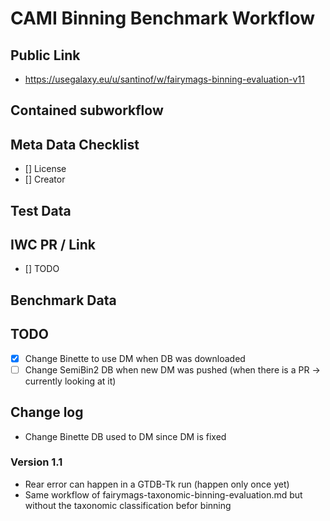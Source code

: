 # CAMI Binning Benchmark Workflow

## Public Link

* https://usegalaxy.eu/u/santinof/w/fairymags-binning-evaluation-v11
## Contained subworkflow

## Meta Data Checklist

* [] License  
* [] Creator 

## Test Data


## IWC PR / Link

* [] TODO

## Benchmark Data

## TODO

* [x] Change Binette to use DM when DB was downloaded
* [ ] Change SemiBin2 DB when new DM was pushed (when there is a PR -> currently looking at it)

## Change log

* Change Binette DB used to DM since DM is fixed

### Version 1.1

* Rear error can happen in a GTDB-Tk run (happen only once yet)
* Same workflow of fairymags-taxonomic-binning-evaluation.md but without the taxonomic classification befor binning
